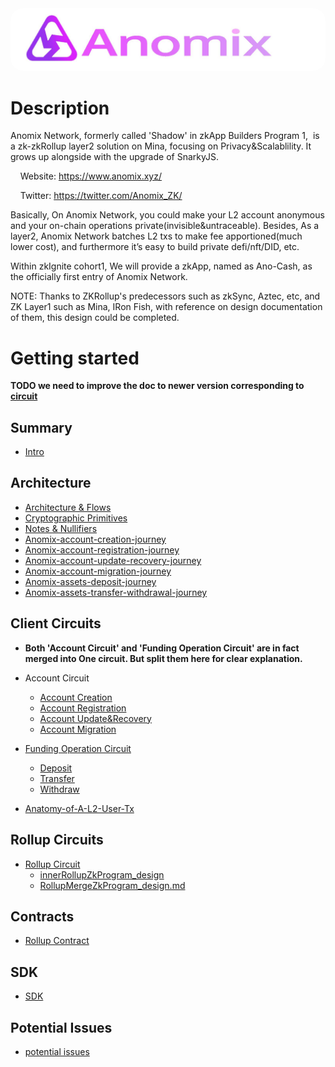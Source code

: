 <img src="./pic/anomix_logo.jpg" style="border-radius: 20px">

# Description
Anomix Network, formerly called 'Shadow' in zkApp Builders Program 1,  is a zk-zkRollup layer2 solution on Mina, focusing on Privacy&Scalablility. It grows up alongside with the upgrade of SnarkyJS.

    Website: https://www.anomix.xyz/

    Twitter: https://twitter.com/Anomix_ZK/

Basically, On Anomix Network, you could make your L2 account anonymous and your on-chain operations private(invisible&untraceable). Besides, As a layer2, Anomix Network batches L2 txs to make fee apportioned(much lower cost), and furthermore it’s easy to build private defi/nft/DID, etc.

Within zkIgnite cohort1, We will provide a zkApp, named as Ano-Cash, as the officially first entry of Anomix Network.

NOTE: Thanks to ZKRollup's predecessors such as zkSync, Aztec, etc, and ZK Layer1 such as Mina, IRon Fish, with reference on design documentation of them, this design could be completed.

# Getting started

**TODO we need to improve the doc to newer version corresponding to [circuit](../packages/circuits/)**

## Summary
- [Intro](./intro.md)

## Architecture
- [Architecture & Flows](./architecture_and_flow.md)
- [Cryptographic Primitives](./primitives.md)
- [Notes & Nullifiers](./notes_and_nullifiers.md)
- [Anomix-account-creation-journey](./pic/Anomix-account-creation-journey.png)
- [Anomix-account-registration-journey](./pic/Anomix-account-registration-journey.png)
- [Anomix-account-update-recovery-journey](./pic/Anomix-account-update-recovery-journey.png)
- [Anomix-account-migration-journey](./pic/Anomix-account-migration-journey.png)
- [Anomix-assets-deposit-journey](./pic/Anomix-assets-deposit-journey.png)
- [Anomix-assets-transfer-withdrawal-journey](./pic/Anomix-assets-transfer-withdrawal-journey.png)

## Client Circuits
- **Both 'Account Circuit' and 'Funding Operation Circuit' are in fact merged into One circuit. But split them here for clear explanation.**
- Account Circuit
  - [Account Creation](./account_circuit_creation.md)
  - [Account Registration](./account_circuit_registration.md)
  - [Account Update&Recovery](./account_circuit_update_recovery.md)
  - [Account Migration](./account_circuit_migration.md)

- [Funding Operation Circuit](./join_split_circuit.md)
  - [Deposit](./join_split_circuit.md#deposit-funds-from-l1)
  - [Transfer](./join_split_circuit.md#transfer-funds-within-l2)
  - [Withdraw](./join_split_circuit.md#withdraw-funds-to-l1)

- [Anatomy-of-A-L2-User-Tx](./anatomy_of_a_L2_user_tx.md)

## Rollup Circuits
- [Rollup Circuit](./rollup_circuit.md)
  - [innerRollupZkProgram_design](./rollup_circuit.md#inner-rollup-zkprogram)
  - [RollupMergeZkProgram_design.md](./rollup_circuit.md#outer-rollup-zkprogram)

## Contracts
- [Rollup Contract](./rollup_contract.md)

## SDK
- [SDK](./sdk.md)

## Potential Issues
- [potential issues](./potential_issues.md)
